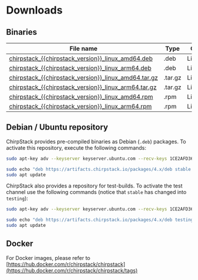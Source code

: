 # Downloads

## Binaries

| File name | Type | OS | Arch |
| --------- | ---- | -- | ---- |
| [chirpstack_{{chirpstack_version}}_linux_amd64.deb](https://artifacts.chirpstack.io/downloads/chirpstack/chirpstack_{{chirpstack_version}}_linux_amd64.deb) | .deb | Linux | amd64 |
| [chirpstack_{{chirpstack_version}}_linux_arm64.deb](https://artifacts.chirpstack.io/downloads/chirpstack/chirpstack_{{chirpstack_version}}_linux_arm64.deb) | .deb | Linux | arm64 |
| [chirpstack_{{chirpstack_version}}_linux_amd64.tar.gz](https://artifacts.chirpstack.io/downloads/chirpstack/chirpstack_{{chirpstack_version}}_linux_amd64.tar.gz) | .tar.gz | Linux | amd64 |
| [chirpstack_{{chirpstack_version}}_linux_arm64.tar.gz](https://artifacts.chirpstack.io/downloads/chirpstack/chirpstack_{{chirpstack_version}}_linux_arm64.tar.gz) | .tar.gz | Linux | arm64 |
| [chirpstack_{{chirpstack_version}}_linux_amd64.rpm](https://artifacts.chirpstack.io/downloads/chirpstack/chirpstack_{{chirpstack_version}}_linux_amd64.rpm) | .rpm | Linux | amd64 |
| [chirpstack_{{chirpstack_version}}_linux_arm64.rpm](https://artifacts.chirpstack.io/downloads/chirpstack/chirpstack_{{chirpstack_version}}_linux_arm64.rpm) | .rpm | Linux | arm64 |


## Debian / Ubuntu repository

ChirpStack provides pre-compiled binaries as Debian (`.deb`) packages. To
activate this repository, execute the following commands:

```bash
sudo apt-key adv --keyserver keyserver.ubuntu.com --recv-keys 1CE2AFD36DBCCA00

sudo echo "deb https://artifacts.chirpstack.io/packages/4.x/deb stable main" | sudo tee /etc/apt/sources.list.d/chirpstack_4.list
sudo apt update
```

ChirpStack also provides a repository for test-builds. To activate the test
channel use the following commands (notice that `stable` has changed into `testing`):

```bash
sudo apt-key adv --keyserver keyserver.ubuntu.com --recv-keys 1CE2AFD36DBCCA00

sudo echo "deb https://artifacts.chirpstack.io/packages/4.x/deb testing main" | sudo tee /etc/apt/sources.list.d/chirpstack_4.list
sudo apt update
```

## Docker

For Docker images, please refer to
[https://hub.docker.com/r/chirpstack/chirpstack](https://hub.docker.com/r/chirpstack/chirpstack/tags)
